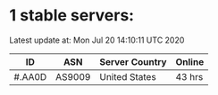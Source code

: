# 1 stable servers:

Latest update at: Mon Jul 20 14:10:11 UTC 2020

| ID | ASN | Server Country | Online |
| -- | --- | -------------- | ------ |
| #.AA0D | AS9009 | United States | 43 hrs |

